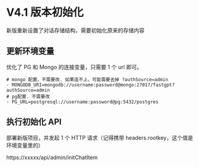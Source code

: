 # V4.1 版本初始化

新版重新设置了对话存储结构，需要初始化原来的存储内容

## 更新环境变量

优化了 PG 和 Mongo 的连接变量，只需要 1 个 url 即可。

```
# mongo 配置，不需要改. 如果连不上，可能需要去掉 ?authSource=admin
- MONGODB_URI=mongodb://username:password@mongo:27017/fastgpt?authSource=admin
# pg配置. 不需要改
- PG_URL=postgresql://username:password@pg:5432/postgres
```

## 执行初始化 API

部署新版项目，并发起 1 个 HTTP 请求（记得携带 headers.rootkey，这个值是环境变量里的）

https://xxxxx/api/admin/initChatItem
